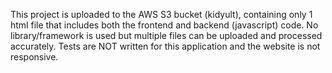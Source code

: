 This project is uploaded to the AWS S3 bucket (kidyult), containing only 1 html file that includes both the frontend and backend (javascript) code. No library/framework is used but multiple files can be uploaded and processed accurately. Tests are NOT written for this application and the website is not responsive.
